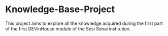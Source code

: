 # Knowledge-Base-Project
 This project aims to explore all the knowledge acquired during the first part of the first DEVinHouse module of the Sesi Senai institution.
